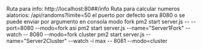 Ruta para info: http://localhost:80##/info
Ruta para calcular numeros alatorios: /api/randoms?limite=50
el puerto por defecto sera 8080 o se puede enviar por argumento en consola
modo fork
pm2 start server.js -- --port=8080 --modo=fork
asi
pm2 start server.js --name="Server1Fork" --watch -- 8080 --modo=fork
cluster
pm2 start server.js --name="Server2Cluster" --watch -i max -- 8081 --modo=cluster
